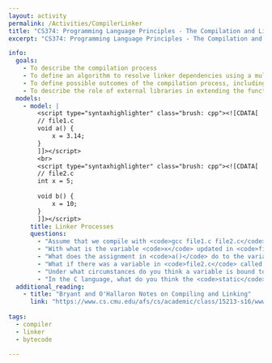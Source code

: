 ```yaml
---
layout: activity
permalink: /Activities/CompilerLinker
title: "CS374: Programming Language Principles - The Compilation and Linking Processes"
excerpt: "CS374: Programming Language Principles - The Compilation and Linking Processes"

info: 
  goals: 
    - To describe the compilation process
    - To define an algorithm to resolve linker dependencies using a multi-pass approach
    - To define possible outcomes of the compilation process, including assembly code, machine code, and intermediate bytecode
    - To describe the role of external libraries in extending the functionality of a programming language and the mechanisms for integrating them
  models:
    - model: |
        <script type="syntaxhighlighter" class="brush: cpp"><![CDATA[
        // file1.c
        void a() {
            x = 3.14;
        }
        ]]></script> 
        <br>
        <script type="syntaxhighlighter" class="brush: cpp"><![CDATA[
        // file2.c
        int x = 5;
        
        void b() {
            x = 10;
        }
        ]]></script>
      title: Linker Processes
      questions:
        - "Assume that we compile with <code>gcc file1.c file2.c</code>.  What does the compiler have to do with the variable <code>x</code> in <code>file1.c</code>, since it does not yet know here the variable is declared?"
        - "With what is the variable <code>x</code> updated in <code>file1.c</code> once it can resolve it to <code>int x</code> in <code>file2.c</code>?"
        - "What does the assignment in <code>a()</code> do to the variable in <code>file2.c</code>?"
        - "What if there was a variable in <code>file2.c</code> called <code>a</code>?"
        - "Under what circumstances do you think a variable is bound to a global, versus a linker error?"
        - "In the C language, what do you think the <code>static</code> keyword does?  How can we use this to protect global variables inside externally linked library functions?"
  additional_reading:
    - title: "Bryant and O'Hallaron Notes on Compiling and Linking"
      link: "https://www.cs.cmu.edu/afs/cs/academic/class/15213-s16/www/lectures/12-linking.pdf"
      
tags:
  - compiler
  - linker
  - bytecode
  
---
```


